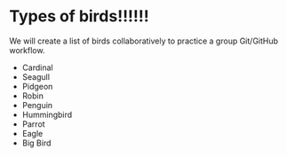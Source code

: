 # Types of birds!!!!!!
We will create a list of birds collaboratively to practice a group Git/GitHub workflow.

* Cardinal
* Seagull
* Pidgeon
* Robin
* Penguin
* Hummingbird
* Parrot
* Eagle
* Big Bird
